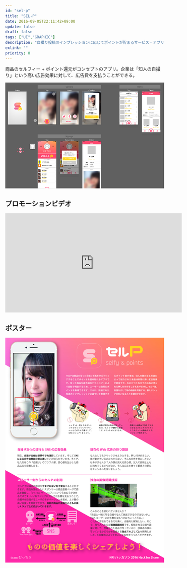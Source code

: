 ```yaml
---
id: "sel-p"
title: "SEL-P"
date: 2016-09-05T22:11:42+09:00
update: false
draft: false
tags: ["UI","GRAPHIC"]
description: "自撮り投稿のインプレッションに応じてポイントが貯まるサービス・アプリ。自撮りに顔が写っているか、ポイントが貯まる商品が写っているかを自動識別。NRI HACKATHON 参加作品。"
exlink: ""
priority: 0
---
```


商品のセルフィー + ポイント還元がコンセプトのアプリ。企業は「知人の自撮り」という高い広告効果に対して、広告費を支払うことができる。

![UI](ui.jpg)

## プロモーションビデオ

<div class="yt-wrapper">
    <iframe width="560" height="315" src="https://www.youtube.com/embed/uisASoDBFqg" frameborder="0" allow="accelerometer; autoplay; clipboard-write; encrypted-media; gyroscope; picture-in-picture" allowfullscreen></iframe>
</div>

## ポスター

![ポスター](poster.jpg)
